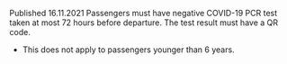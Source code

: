 Published 16.11.2021
Passengers must have negative COVID-19 PCR test taken at most 72 hours before departure. The test result must have a QR code.
- This does not apply to passengers younger than 6 years.